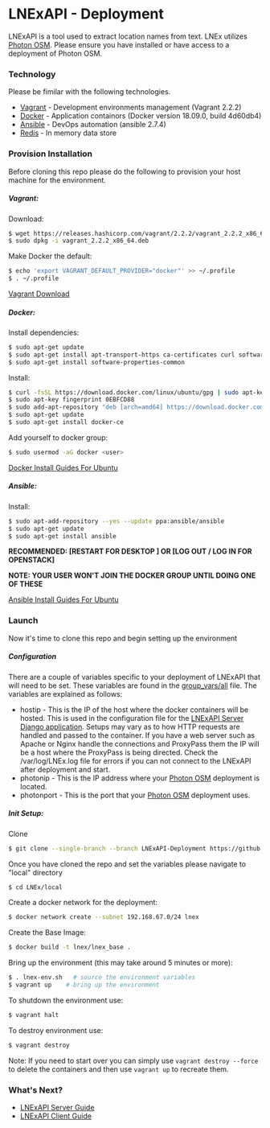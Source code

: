 # LNExAPI - Deployment

LNExAPI is a tool used to extract location names from text. LNEx utilizes [Photon OSM](https://github.com/komoot/photon). Please ensure you have installed or have access to a deployment of Photon OSM.

### Technology

Please be fimilar with the following technologies.

* [Vagrant](https://www.vagrantup.com/) - Development environments management (Vagrant 2.2.2)
* [Docker](https://www.docker.com/) - Application containors (Docker version 18.09.0, build 4d60db4)
* [Ansible](https://www.ansible.com/) - DevOps automation (ansible 2.7.4)
* [Redis](https://redis.io/) - In memory data store

### Provision Installation

Before cloning this repo please do the following to provision your host machine for the environment.

##### Vagrant:

Download:

```sh
$ wget https://releases.hashicorp.com/vagrant/2.2.2/vagrant_2.2.2_x86_64.deb
$ sudo dpkg -i vagrant_2.2.2_x86_64.deb
```

Make Docker the default:

```sh
$ echo 'export VAGRANT_DEFAULT_PROVIDER="docker"' >> ~/.profile
$ . ~/.profile
```
[Vagrant Download](https://www.vagrantup.com/downloads.html)
##### Docker:

Install dependencies:

```sh
$ sudo apt-get update
$ sudo apt-get install apt-transport-https ca-certificates curl software-properties-common
$ sudo apt-get install software-properties-common
```

Install:

```sh
$ curl -fsSL https://download.docker.com/linux/ubuntu/gpg | sudo apt-key add -
$ sudo apt-key fingerprint 0EBFCD88
$ sudo add-apt-repository "deb [arch=amd64] https://download.docker.com/linux/ubuntu $(lsb_release -cs) stable"
$ sudo apt-get update
$ sudo apt-get install docker-ce
```

Add yourself to docker group:

```sh
$ sudo usermod -aG docker <user>
```
[Docker Install Guides For Ubuntu](https://docs.docker.com/install/linux/docker-ce/debian/)
##### Ansible:

Install:

```sh
$ sudo apt-add-repository --yes --update ppa:ansible/ansible
$ sudo apt-get update
$ sudo apt-get install ansible
```

__RECOMMENDED: [RESTART FOR DESKTOP ] OR [LOG OUT / LOG IN FOR OPENSTACK]__  

__NOTE: YOUR USER WON'T JOIN THE DOCKER GROUP UNTIL DOING ONE OF THESE__  

[Ansible Install Guides For Ubuntu](https://docs.ansible.com/ansible/latest/installation_guide/intro_installation.html#latest-releases-via-apt-ubuntu)
### Launch

Now it's time to clone this repo and begin setting up the environment

##### Configuration

There are a couple of variables specific to your deployment of LNExAPI that will need to be set. These variables are found in the [group_vars/all](ansible/environments/dev-local/group_vars/all) file. The variables are explained as follows:

* hostip - This is the IP of the host where the docker containers will be hosted. This is used in the configuration file for the [LNExAPI Server Django application](ansible/roles/codebase_api/templates/settings.py.j2). Setups may vary as to how HTTP requests are handled and passed to the container. If you have a web server such as Apache or Nginx handle the connections and ProxyPass them the IP will be a host where the ProxyPass is being directed. Check the /var/log/LNEx.log file for errors if you can not connect to the LNExAPI after deployment and start.
* photonip - This is the IP address where your [Photon OSM](https://github.com/komoot/photon) deployment is located.
* photonport - This is the port that your [Photon OSM](https://github.com/komoot/photon) deployment uses.

##### Init Setup:

Clone

```sh
$ git clone --single-branch --branch LNExAPI-Deployment https://github.com/halolimat/LNEx.git
```

Once you have cloned the repo and set the variables please navigate to "local" directory

```sh
$ cd LNEx/local
```

Create a docker network for the deployment:

```sh
$ docker network create --subnet 192.168.67.0/24 lnex
```

Create the Base Image:

```sh
$ docker build -t lnex/lnex_base .
```

Bring up the environment (this may take around 5 minutes or more):

```sh
$ . lnex-env.sh   # source the environment variables 
$ vagrant up    # bring up the environment
```

To shutdown the environment use:

```sh
$ vagrant halt
```

To destroy environment use:

```sh
$ vagrant destroy
```

Note: If you need to start over you can simply use `vagrant destroy --force` to delete the containers and then use `vagrant up` to recreate them.

### What's Next?

* [LNExAPI Server Guide](LNExAPIServer.md)
* [LNExAPI Client Guide](LNExAPIClient.md)